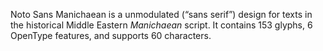 Noto Sans Manichaean is a unmodulated (“sans serif”) design for texts in the historical Middle Eastern _Manichaean_ script. It contains 153 glyphs, 6 OpenType features, and supports 60 characters.